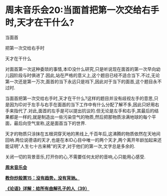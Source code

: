 周末音乐会20:当面首把第一次交给右手时,天才在干什么?
====

			

                                              

当面首

把第一次交给右手时

天才在干什么

                                              

   对面首第一次这种委琐的事情,本ID没什么研究,只是听说现在面首的第一次早向幼儿园阶段与时俱进了.因此,站在严格的意义上,这个题目已经不适合当下.不过,无论第一次还是第一万次,面首的当下永远只是裆下,因此对于当下的面首,这个题目永不过时.

   当面首把第一次交给右手时,天才在干什么?这样的题目并没有歧视左手的意思,只是因为ID对于左手与右手在面首的当下工作中有什么分配了解不多,因此只好用右手来指代了.对此,面首的左手是可以提出抗议的.但无论是左手和右手,其最后的结果都是一样的,就是制造出一些污染空气的物质,然后把那物质涂满地球的每个平面，最后向空气宣称,这是面首当下的世界.

   天才的物质只涂抹在五根洞穿天地的黑线上,千百年后,这沸腾的物质依然在天地间回响.两位说德语的天才,也是在本ID心目中唯一的两个天才,两个离开年龄加起来还能证明"人生七十古来稀"的天才,对于他们的第一次,文字总是多余的.

关闭一切的背景音乐,打开你的心,不需要任何太好的音响,心只能用心感受.

[**周末音乐会**](http://blog.sina.com.cn/u/486e105c0100056e)

[**教你炒股票15：没有趋势，没有背驰。**](http://blog.sina.com.cn/u/486e105c010007j8)

[**《论语》详解：给所有曲解孔子的人（39）**](http://blog.sina.com.cn/u/486e105c010007kj)
